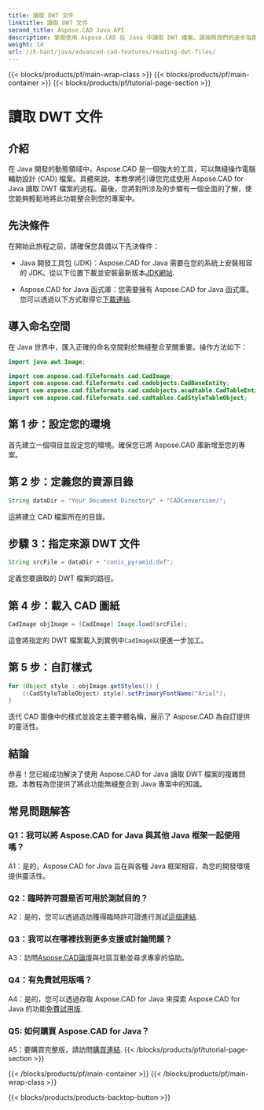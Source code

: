 ```yaml
---
title: 讀取 DWT 文件
linktitle: 讀取 DWT 文件
second_title: Aspose.CAD Java API
description: 掌握使用 Aspose.CAD 在 Java 中讀取 DWT 檔案。請按照我們的逐步指南進行無縫整合。
weight: 14
url: /zh-hant/java/advanced-cad-features/reading-dwt-files/
---
```


{{< blocks/products/pf/main-wrap-class >}}
{{< blocks/products/pf/main-container >}}
{{< blocks/products/pf/tutorial-page-section >}}

# 讀取 DWT 文件

## 介紹

在 Java 開發的動態領域中，Aspose.CAD 是一個強大的工具，可以無縫操作電腦輔助設計 (CAD) 檔案。具體來說，本教學將引導您完成使用 Aspose.CAD for Java 讀取 DWT 檔案的過程。最後，您將對所涉及的步驟有一個全面的了解，使您能夠輕鬆地將此功能整合到您的專案中。

## 先決條件

在開始此旅程之前，請確保您具備以下先決條件：

- Java 開發工具包 (JDK)：Aspose.CAD for Java 需要在您的系統上安裝相容的 JDK。從以下位置下載並安裝最新版本[JDK網站](https://www.oracle.com/java/technologies/javase-downloads.html).

- Aspose.CAD for Java 函式庫：您需要擁有 Aspose.CAD for Java 函式庫。您可以透過以下方式取得它[下載連結](https://releases.aspose.com/cad/java/).

## 導入命名空間

在 Java 世界中，匯入正確的命名空間對於無縫整合至關重要。操作方法如下：

```java
import java.awt.Image;

import com.aspose.cad.fileformats.cad.CadImage;
import com.aspose.cad.fileformats.cad.cadobjects.CadBaseEntity;
import com.aspose.cad.fileformats.cad.cadobjects.acadtable.CadTableEntity;
import com.aspose.cad.fileformats.cad.cadtables.CadStyleTableObject;
```

## 第 1 步：設定您的環境

首先建立一個項目並設定您的環境。確保您已將 Aspose.CAD 庫新增至您的專案。

## 第 2 步：定義您的資源目錄

```java
String dataDir = "Your Document Directory" + "CADConversion/";
```

這將建立 CAD 檔案所在的目錄。

## 步驟 3：指定來源 DWT 文件

```java
String srcFile = dataDir + "conic_pyramid.dxf";
```

定義您要讀取的 DWT 檔案的路徑。

## 第 4 步：載入 CAD 圖紙

```java
CadImage objImage = (CadImage) Image.load(srcFile);
```

這會將指定的 DWT 檔案載入到實例中`CadImage`以便進一步加工。

## 第 5 步：自訂樣式

```java
for (Object style : objImage.getStyles()) {
    ((CadStyleTableObject) style).setPrimaryFontName("Arial");
}
```

迭代 CAD 圖像中的樣式並設定主要字體名稱，展示了 Aspose.CAD 為自訂提供的靈活性。

## 結論

恭喜！您已經成功解決了使用 Aspose.CAD for Java 讀取 DWT 檔案的複雜問題。本教程為您提供了將此功能無縫整合到 Java 專案中的知識。

## 常見問題解答

### Q1：我可以將 Aspose.CAD for Java 與其他 Java 框架一起使用嗎？

A1：是的，Aspose.CAD for Java 旨在與各種 Java 框架相容，為您的開發環境提供靈活性。

### Q2：臨時許可證是否可用於測試目的？

 A2：是的，您可以透過造訪獲得臨時許可證進行測試[這個連結](https://purchase.aspose.com/temporary-license/).

### Q3：我可以在哪裡找到更多支援或討論問題？

 A3：訪問[Aspose.CAD論壇](https://forum.aspose.com/c/cad/19)與社區互動並尋求專家的協助。

### Q4：有免費試用版嗎？

 A4：是的，您可以透過存取 Aspose.CAD for Java 來探索 Aspose.CAD for Java 的功能[免費試用版](https://releases.aspose.com/).

### Q5: 如何購買 Aspose.CAD for Java？

 A5：要購買完整版，請訪問[購買連結](https://purchase.aspose.com/buy).
{{< /blocks/products/pf/tutorial-page-section >}}

{{< /blocks/products/pf/main-container >}}
{{< /blocks/products/pf/main-wrap-class >}}

{{< blocks/products/products-backtop-button >}}
